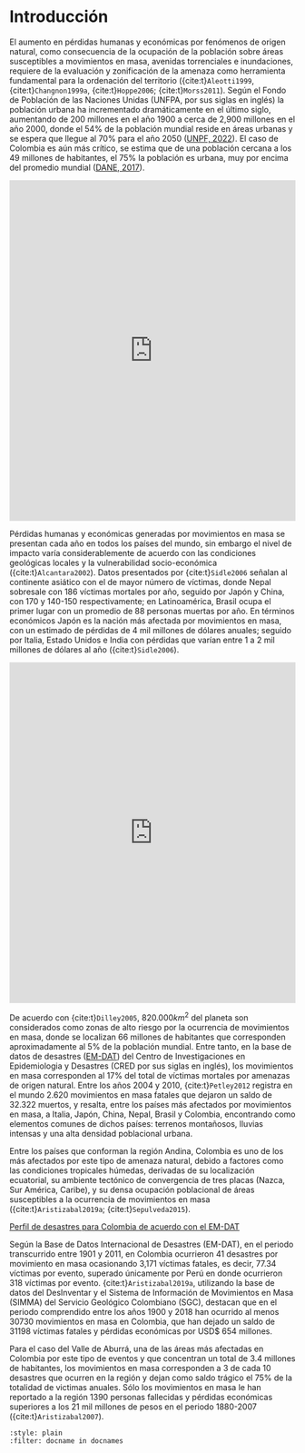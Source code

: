# Introducción

El aumento en pérdidas humanas y económicas por fenómenos de origen natural, como consecuencia de la ocupación de la población sobre áreas susceptibles a movimientos en masa, avenidas torrenciales e inundaciones, requiere de la evaluación y zonificación de la amenaza como herramienta fundamental para la ordenación del territorio ({cite:t}`Aleotti1999`, {cite:t}`Changnon1999a`, {cite:t}`Hoppe2006`; {cite:t}`Morss2011`). Según el Fondo de Población de las Naciones Unidas (UNFPA, por sus siglas en inglés) la población urbana ha incrementado dramáticamente en el último siglo, aumentando de 200 millones en el año 1900 a cerca de 2,900 millones en el año 2000, donde el 54% de la población mundial reside en áreas urbanas y se espera que llegue al 70% para el año 2050 ([UNPF, 2022](https://www.un-ilibrary.org/content/books/9789210015004)). El caso de Colombia es aún más crítico, se estima que de una población cercana a los 49 millones de habitantes, el 75% la población es urbana, muy por encima del promedio mundial ([DANE, 2017](https://www.dane.gov.co/)). 

<div>
  <iframe loading="lazy" 
        style="width: 100%; height: 600px; border: 0px none;" src="https://ourworldindata.org/grapher/number-of-natural-disaster-events">
  </iframe>
</div>

Pérdidas humanas y económicas generadas por movimientos en masa se presentan cada año en todos los países del mundo, sin embargo el nivel de impacto varía considerablemente de acuerdo con las condiciones geológicas locales y la vulnerabilidad socio-económica ({cite:t}`Alcantara2002`). Datos presentados por {cite:t}`Sidle2006` señalan al continente asiático con el de mayor número de víctimas, donde Nepal sobresale con 186 víctimas mortales por año, seguido por Japón y China, con 170 y 140-150 respectivamente; en Latinoamérica, Brasil ocupa el primer lugar con un promedio de 88 personas muertas por año. En términos económicos  Japón es la nación más afectada por movimientos en masa, con un estimado de pérdidas de 4 mil millones de dólares anuales; seguido por Italia, Estado Unidos e India con pérdidas que varían entre 1 a 2 mil millones de dólares al año ({cite:t}`Sidle2006`). 

<div>
  <iframe src="https://ourworldindata.org/grapher/direct-disaster-loss-as-a-share-of-gdp" loading="lazy" style="width: 100%; height: 600px; border: 0px none;"></iframe>
</div>

De acuerdo con {cite:t}`Dilley2005`, 820.000$km^2$ del planeta son considerados como zonas de alto riesgo por la ocurrencia de movimientos en masa, donde se localizan 66 millones de habitantes que corresponden aproximadamente al 5% de la población mundial. Entre tanto, en la base de datos de desastres ([EM-DAT](https://www.emdat.be/)) del Centro de Investigaciones en Epidemiologia y Desastres (CRED por sus siglas en inglés), los movimientos en masa corresponden al 17% del total de víctimas mortales por amenazas de origen natural. Entre los años 2004 y 2010, {cite:t}`Petley2012` registra en el mundo 2.620 movimientos en masa fatales que dejaron un saldo de 32.322 muertos, y resalta, entre los países más afectados por movimientos en masa, a Italia, Japón, China, Nepal, Brasil y Colombia, encontrando como elementos comunes de dichos países: terrenos montañosos, lluvias intensas y una alta densidad poblacional urbana.

Entre los países que conforman la región Andina, Colombia es uno de los más afectados por este tipo de amenaza natural, debido 
a factores como las condiciones tropicales húmedas, derivadas de su localización ecuatorial, su ambiente tectónico de convergencia de tres 
placas (Nazca, Sur América, Caribe), y su densa ocupación poblacional de áreas susceptibles a la ocurrencia de movimientos en masa 
({cite:t}`Aristizabal2019a`; {cite:t}`Sepulveda2015`).

[Perfil de desastres para Colombia de acuerdo con el EM-DAT](https://www.emdat.be/emdat_atlas/sub_html_pages/sub_html_COL.html)

Según la Base de Datos Internacional de Desastres (EM-DAT), en el periodo transcurrido entre 1901 y 2011, en Colombia ocurrieron 
41 desastres por movimiento en masa ocasionando 3,171 víctimas fatales, es decir, 77.34 víctimas por evento, superado únicamente por 
Perú en donde ocurrieron 318 víctimas por evento. {cite:t}`Aristizabal2019a`, utilizando la base de datos del 
DesInventar y el Sistema de Información de Movimientos en Masa (SIMMA) del Servicio Geológico Colombiano (SGC), destacan que 
en el periodo comprendido entre los años 1900 y 2018 han ocurrido al menos 30730 movimientos en masa en Colombia, que han dejado un saldo de 31198 víctimas fatales y pérdidas económicas por USD$ 654 millones.

Para el caso del Valle de Aburrá, una de las áreas más afectadas en Colombia por este tipo de eventos y que concentran un total de 3.4 millones de habitantes, los movimientos en masa corresponden a 3 de cada 10 desastres que ocurren en la región y dejan como saldo trágico el 75% de la totalidad de victimas anuales. Sólo los movimientos en masa le han reportado a la región 1390 personas fallecidas y pérdidas económicas superiores a los 21 mil millones de pesos en el periodo 1880-2007 ({cite:t}`Aristizabal2007`). 

```{bibliography}
:style: plain
:filter: docname in docnames
```

